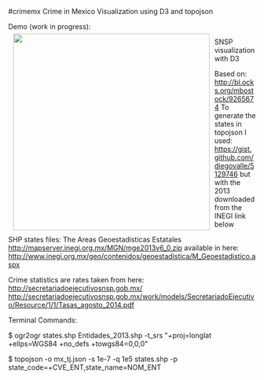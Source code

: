 #crimemx
Crime in Mexico Visualization using D3 and topojson

Demo (work in progress): <a href="http://thesis.ernestoaraiza.com/crimemx/"><img src="http://thesis.ernestoaraiza.com/images/t20141011.png" align="left" hspace="10" vspace="6" width="400"></a>

SNSP visualization with D3

Based on: http://bl.ocks.org/mbostock/9265674 To generate the states in topojson I used: https://gist.github.com/diegovalle/5129746 but with the 2013 downloaded from the INEGI link below

SHP states files: The Areas Geoestadísticas Estatales http://mapserver.inegi.org.mx/MGN/mge2013v6_0.zip available in here: http://www.inegi.org.mx/geo/contenidos/geoestadistica/M_Geoestadistico.aspx

Crime statistics are rates taken from here: http://secretariadoejecutivosnsp.gob.mx/
http://secretariadoejecutivosnsp.gob.mx/work/models/SecretariadoEjecutivo/Resource/1/1/Tasas_agosto_2014.pdf

Terminal Commands:

$ ogr2ogr states.shp Entidades_2013.shp -t_srs "+proj=longlat +ellps=WGS84 +no_defs +towgs84=0,0,0"

$ topojson -o mx_tj.json -s 1e-7 -q 1e5 states.shp -p state_code=+CVE_ENT,state_name=NOM_ENT
